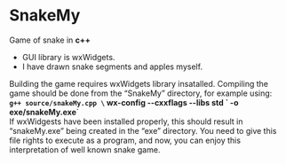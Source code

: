 # SnakeMy
Game of snake in **c++**

* GUI library is wxWidgets.
* I have drawn snake segments and apples myself.


Building the game requires wxWidgets library insatalled. Compiling the game should be done from the “SnakeMy” directory, for example using:<br>
**`g++ source/snakeMy.cpp \` wx-config --cxxflags --libs std \` -o exe/snakeMy.exe**`<br>
If wxWidgests have been installed properly, this should result in “snakeMy.exe” being created in the  “exe” directory. You need to give this file rights to execute as a program, and now, you can enjoy this interpretation of well known snake game.  
